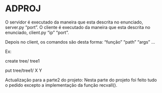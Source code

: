 # ADPROJ

O servidor é executado da maneira que esta descrita no enunciado, server.py “port”.
O cliente é executado da maneira que esta descrita no enunciado, client.py “ip” “port”.

Depois no client, os comandos são desta forma:
“função” “path” “args” …

Ex:

create tree/ tree1

put tree/tree1/ X Y

Actualização para a parte2 do projeto:
	Nesta parte do projeto foi feito tudo o pedido excepto a implementação da função recvall().

